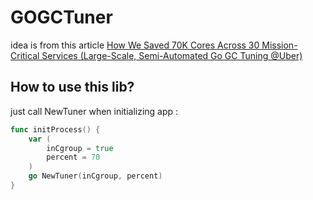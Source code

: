 # GOGCTuner

idea is from this article [How We Saved 70K Cores Across 30 Mission-Critical Services (Large-Scale, Semi-Automated Go GC Tuning @Uber) ](https://eng.uber.com/how-we-saved-70k-cores-across-30-mission-critical-services/)

## How to use this lib?

just call NewTuner when initializing app :

```go
func initProcess() {
	var (
		inCgroup = true
		percent = 70
	)
	go NewTuner(inCgroup, percent)
}
```